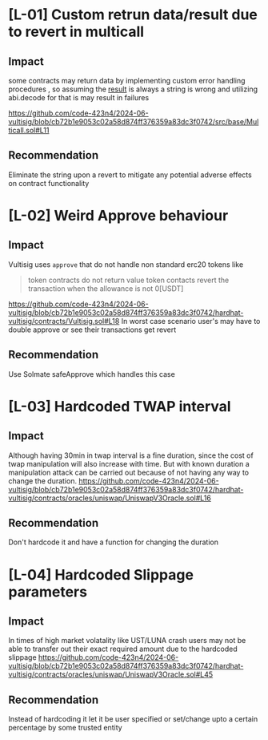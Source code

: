 # [L-01] Custom retrun data/result due to revert in multicall
## Impact
some contracts  may return data by implementing custom error handling procedures , so assuming the [result](https://github.com/code-423n4/2024-06-vultisig/blob/cb72b1e9053c02a58d874ff376359a83dc3f0742/src/base/Multicall.sol#L22) is always a string is wrong and utilizing abi.decode for that is may result in failures

https://github.com/code-423n4/2024-06-vultisig/blob/cb72b1e9053c02a58d874ff376359a83dc3f0742/src/base/Multicall.sol#L11
## Recommendation
 Eliminate the string upon a revert to mitigate any potential adverse effects on contract functionality

# [L-02] Weird Approve behaviour
## Impact
Vultisig uses `approve` that do not handle non standard erc20 tokens like

>  token contracts do not return value
>  token contacts revert the transaction when the allowance is not 0[USDT]

https://github.com/code-423n4/2024-06-vultisig/blob/cb72b1e9053c02a58d874ff376359a83dc3f0742/hardhat-vultisig/contracts/Vultisig.sol#L18
In worst case scenario user's may have to double approve or see their transactions get revert
## Recommendation 
Use Solmate safeApprove which handles this case

# [L-03] Hardcoded TWAP interval
## Impact
Although having 30min in twap interval is a fine duration, since the cost of twap manipulation will also increase with time. But with known duration a manipulation attack can be carried out because of not having any way to change the duration.
https://github.com/code-423n4/2024-06-vultisig/blob/cb72b1e9053c02a58d874ff376359a83dc3f0742/hardhat-vultisig/contracts/oracles/uniswap/UniswapV3Oracle.sol#L16
## Recommendation 
Don't hardcode it and have a function for changing the duration

# [L-04] Hardcoded Slippage parameters
## Impact
In times of high market volatality like UST/LUNA crash users may not be able to transfer out their exact required amount due to the hardcoded slippage
https://github.com/code-423n4/2024-06-vultisig/blob/cb72b1e9053c02a58d874ff376359a83dc3f0742/hardhat-vultisig/contracts/oracles/uniswap/UniswapV3Oracle.sol#L45
## Recommendation
Instead of hardcoding it let it be user specified or set/change upto a certain percentage by some trusted entity 